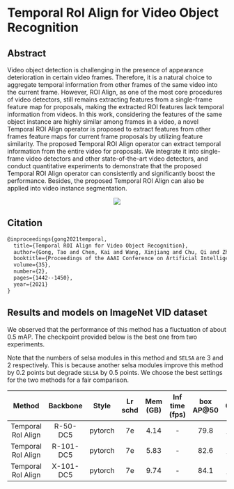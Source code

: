 # Temporal RoI Align for Video Object Recognition

## Abstract

<!-- [ABSTRACT] -->

Video object detection is challenging in the presence of appearance deterioration in certain video frames. Therefore, it is a natural choice to aggregate temporal information from other frames of the same video into the current frame. However, ROI Align, as one of the most core procedures of video detectors, still remains extracting features from a single-frame feature map for proposals, making the extracted ROI features lack temporal information from videos. In this work, considering the features of the same object instance are highly similar among frames in a video, a novel Temporal ROI Align operator is proposed to extract features from other frames feature maps for current frame proposals by utilizing feature similarity. The proposed Temporal ROI Align operator can extract temporal information from the entire video for proposals. We integrate it into single-frame video detectors and other state-of-the-art video detectors, and conduct quantitative experiments to demonstrate that the proposed Temporal ROI Align operator can consistently and significantly boost the performance. Besides, the proposed Temporal ROI Align can also be applied into video instance segmentation.

<!-- [IMAGE] -->

<div align="center">
  <img src="https://user-images.githubusercontent.com/34888372/142986136-0eebcb9c-0534-4b54-9da9-3f7ea207bd7c.png"/>
</div>

## Citation

<!-- [ALGORITHM] -->

```latex
@inproceedings{gong2021temporal,
  title={Temporal ROI Align for Video Object Recognition},
  author={Gong, Tao and Chen, Kai and Wang, Xinjiang and Chu, Qi and Zhu, Feng and Lin, Dahua and Yu, Nenghai and Feng, Huamin},
  booktitle={Proceedings of the AAAI Conference on Artificial Intelligence},
  volume={35},
  number={2},
  pages={1442--1450},
  year={2021}
}
```

## Results and models on ImageNet VID dataset

We observed that the performance of this method has a fluctuation of about 0.5 mAP. The checkpoint provided below is the best one from two experiments.

Note that the numbers of selsa modules in this method and `SELSA` are 3 and 2 respectively. This is because another selsa modules improve this method by 0.2 points but degrade `SELSA` by 0.5 points. We choose the best settings for the two methods for a fair comparison.

|       Method       | Backbone  |  Style  | Lr schd | Mem (GB) | Inf time (fps) | box AP@50 |                              Config                              |                                                                                                                                                                                                          Download                                                                                                                                                                                                          |
| :----------------: | :-------: | :-----: | :-----: | :------: | :------------: | :-------: | :--------------------------------------------------------------: | :------------------------------------------------------------------------------------------------------------------------------------------------------------------------------------------------------------------------------------------------------------------------------------------------------------------------------------------------------------------------------------------------------------------------: |
| Temporal RoI Align | R-50-DC5  | pytorch |   7e    |   4.14   |       -        |   79.8    | [config](selsa_troialign_faster_rcnn_r50_dc5_7e_imagenetvid.py)  |   [model](https://download.openmmlab.com/mmtracking/vid/temporal_roi_align/selsa_troialign_faster_rcnn_r50_dc5_7e_imagenetvid/selsa_troialign_faster_rcnn_r50_dc5_7e_imagenetvid_20210820_162714-939fd657.pth) \| [log](https://download.openmmlab.com/mmtracking/vid/temporal_roi_align/selsa_troialign_faster_rcnn_r50_dc5_7e_imagenetvid/selsa_troialign_faster_rcnn_r50_dc5_7e_imagenetvid_20210820_162714.log.json)   |
| Temporal RoI Align | R-101-DC5 | pytorch |   7e    |   5.83   |       -        |   82.6    | [config](selsa_troialign_faster_rcnn_r101_dc5_7e_imagenetvid.py) | [model](https://download.openmmlab.com/mmtracking/vid/temporal_roi_align/selsa_troialign_faster_rcnn_r101_dc5_7e_imagenetvid/selsa_troialign_faster_rcnn_r101_dc5_7e_imagenetvid_20210822_111621-22cb96b9.pth) \| [log](https://download.openmmlab.com/mmtracking/vid/temporal_roi_align/selsa_troialign_faster_rcnn_r101_dc5_7e_imagenetvid/selsa_troialign_faster_rcnn_r101_dc5_7e_imagenetvid_20210822_111621.log.json) |
| Temporal RoI Align | X-101-DC5 | pytorch |   7e    |   9.74   |       -        |   84.1    | [config](selsa_troialign_faster_rcnn_x101_dc5_7e_imagenetvid.py) | [model](https://download.openmmlab.com/mmtracking/vid/temporal_roi_align/selsa_troialign_faster_rcnn_x101_dc5_7e_imagenetvid/selsa_troialign_faster_rcnn_x101_dc5_7e_imagenetvid_20210822_164036-4471ac42.pth) \| [log](https://download.openmmlab.com/mmtracking/vid/temporal_roi_align/selsa_troialign_faster_rcnn_x101_dc5_7e_imagenetvid/selsa_troialign_faster_rcnn_x101_dc5_7e_imagenetvid_20210822_164036.log.json) |
